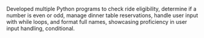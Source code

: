 Developed multiple Python programs to check ride eligibility, determine if a number is even or odd, manage dinner table reservations, handle user input with while loops, and format full names, showcasing proficiency in user input handling, conditional.
